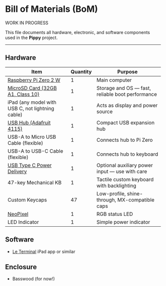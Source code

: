 # Bill of Materials (BoM)

WORK IN PROGRESS

This file documents all hardware, electronic, and software components used in the **Pippy** project.

---

## Hardware

| Item                                                                      | Quantity | Purpose                                          |
| ------------------------------------------------------------------------- | -------- | ------------------------------------------------ |
| [Raspberry Pi Zero 2 W](https://www.raspberrypi.com/products/)            | 1        | Main computer                                    |
| [MicroSD Card (32GB A1, Class 10)](https://www.amazon.com/dp/B073JWXGNT/) | 1        | Storage and OS — fast, reliable boot performance |
| iPad (any model with USB C, not lightning cable)                          | 1        | Acts as display and power source                 |
| [USB Hub (Adafruit 4115)](https://www.adafruit.com/product/4115)          | 1        | Compact USB expansion hub                        |
| USB-A to Micro USB Cable (flexible)                                       | 1        | Connects hub to Pi Zero                          |
| USB-A to USB-C Cable (flexible)                                           | 1        | Connects hub to keyboard                         |
| [USB Type C Power Delivery](https://www.adafruit.com/product/5991)        | 1        | Optional auxiliary power input — use with care   |
| 47-key Mechanical KB                                                      | 1        | Tactile custom keyboard with backlighting        |
| Custom Keycaps                                                            | 47       | Low-profile, shine-through, MX-compatible caps   |
| [NeoPixel](https://www.adafruit.com/product/1734)                         | 1        | RGB status LED                                   |
| LED Indicator                                                             | 1        | Simple power indicator                           |

## Software

- [Le Terminal](https://apps.apple.com/us/app/la-terminal-ssh-client/id1629902861) iPad app or similar

## Enclosure

- Basswood (for now!)
